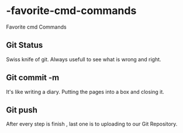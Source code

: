 
# -favorite-cmd-commands

Favorite cmd Commands


## Git Status 

Swiss knife of git. Always usefull to see what is wrong and right.

## Git commit -m 

It's like writing a diary. Putting the pages into a box and closing it.

## Git push 

After every step is finish , last one is to uploading to our Git Repository.
